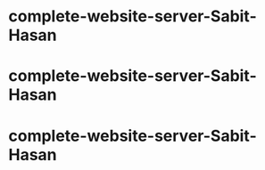 # complete-website-server-Sabit-Hasan
# complete-website-server-Sabit-Hasan
# complete-website-server-Sabit-Hasan

